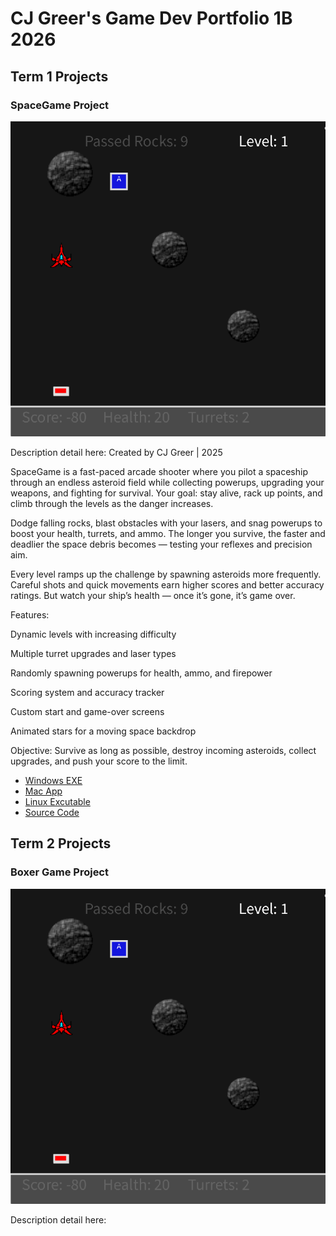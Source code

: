 # CJ Greer's Game Dev Portfolio 1B 2026

## Term 1 Projects

### SpaceGame Project

![SpaceGame](https://github.com/9669061/SeniorPortfolio2026/blob/main/images/shooter.png?raw=true)

Description detail here:
Created by CJ Greer | 2025

SpaceGame is a fast-paced arcade shooter where you pilot a spaceship through an endless asteroid field while collecting powerups, upgrading your weapons, and fighting for survival. Your goal: stay alive, rack up points, and climb through the levels as the danger increases.

Dodge falling rocks, blast obstacles with your lasers, and snag powerups to boost your health, turrets, and ammo. The longer you survive, the faster and deadlier the space debris becomes — testing your reflexes and precision aim.

Every level ramps up the challenge by spawning asteroids more frequently. Careful shots and quick movements earn higher scores and better accuracy ratings. But watch your ship’s health — once it’s gone, it’s game over.

Features:

Dynamic levels with increasing difficulty

Multiple turret upgrades and laser types

Randomly spawning powerups for health, ammo, and firepower

Scoring system and accuracy tracker

Custom start and game-over screens

Animated stars for a moving space backdrop

Objective:
Survive as long as possible, destroy incoming asteroids, collect upgrades, and push your score to the limit.

* [Windows EXE](https://github.com/9669061/SeniorPortfolio2026/raw/refs/heads/main/windows-amd64.zip)
* [Mac App]()
* [Linux Excutable]()
* [Source Code]()
  
## Term 2 Projects

### Boxer Game Project

![SpaceGame](https://github.com/9669061/SeniorPortfolio2026/blob/main/images/shooter.png?raw=true)

Description detail here:

